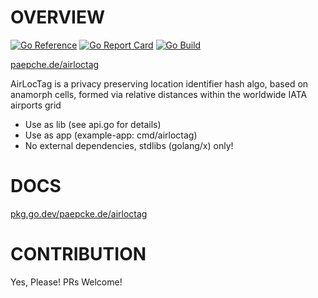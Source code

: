 # OVERVIEW
[![Go Reference](https://pkg.go.dev/badge/paepcke.de/airloctag.svg)](https://pkg.go.dev/paepcke.de/airloctag) [![Go Report Card](https://goreportcard.com/badge/paepcke.de/airloctag)](https://goreportcard.com/report/paepcke.de/airloctag) [![Go Build](https://github.com/paepckehh/airloctag/actions/workflows/golang.yml/badge.svg)](https://github.com/paepckehh/airloctag/actions/workflows/golang.yml)

[paepche.de/airloctag](https://paepcke.de/airloctag/)

AirLocTag is a privacy preserving location identifier hash algo,
based on anamorph cells, formed via relative distances within the 
worldwide IATA airports grid

* Use as lib (see api.go for details)
* Use as app (example-app: cmd/airloctag)
* No external dependencies, stdlibs (golang/x) only!

# DOCS

[pkg.go.dev/paepcke.de/airloctag](https://pkg.go.dev/paepcke.de/airloctag)

# CONTRIBUTION

Yes, Please! PRs Welcome! 
